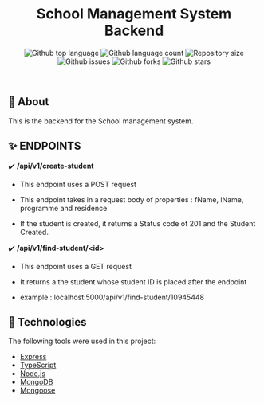 <h1 align="center">School Management System Backend</h1>

<p align="center">
  <img alt="Github top language" src="https://img.shields.io/github/languages/top/manuel2u/DCIT-205-Mini-Project?color=56BEB8">

  <img alt="Github language count" src="https://img.shields.io/github/languages/count/manuel2u/DCIT-205-Mini-Project?color=56BEB8">

  <img alt="Repository size" src="https://img.shields.io/github/repo-size/manuel2u/DCIT-205-Mini-Project?color=56BEB8">

  <!-- <img alt="License" src="https://img.shields.io/github/license/qbentil/crowncast-backend?color=56BEB8"> -->

  <img alt="Github issues" src="https://img.shields.io/github/issues/manuel2u/DCIT-205-Mini-Project?color=56BEB8" />

  <img alt="Github forks" src="https://img.shields.io/github/forks/manuel2u/DCIT-205-Mini-Project?color=56BEB8" />

  <img alt="Github stars" src="https://img.shields.io/github/stars/manuel2u/DCIT-205-Mini-Project?color=56BEB8" />
</p>

<br>

## :dart: About ##
This is the backend for the School management system. 

## :sparkles: ENDPOINTS ##

:heavy_check_mark: <strong>/api/v1/create-student</strong>
- <p>This endpoint uses a POST request</p>
- <p>This endpoint takes in a request body of properties : fName, lName, programme and residence</p>
- <p>If the student is created, it returns a Status code of 201 and the Student Created.</p>


:heavy_check_mark: <strong>/api/v1/find-student/<<id>id></strong>
- <p> This endpoint uses a GET request</p>
- <p> It returns a the student whose student ID is placed after the endpoint</p>
- <p>example : localhost:5000/api/v1/find-student/10945448</p>

## :rocket: Technologies ##

The following tools were used in this project:


- [Express](https://expressjs.com/)
- [TypeScript](https://www.typescriptlang.org/)
- [Node.js](https://nodejs.org/en/)
- [MongoDB](https://www.mongodb.com/)
- [Mongoose](https://mongoosejs.com/)
